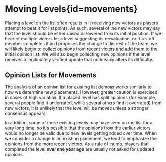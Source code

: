 <div class='panel fade js-scroll-anim' data-anim='fade'>

# Moving Levels{id=movements}

Placing a level on the list often results in it receiving new victors as players attempt to beat it for list points. As such, several of the new victors may say that the level should be either raised or lowered from its initial position. If we hear of multiple victors for a level suggesting its reevaluation, or if a staff member completes it and proposes the change to the rest of the team, we will likely begin to collect opinions from recent victors and add them to the initial opinion list. We will also begin collecting new opinions if the level receives a legitimately verified update that noticeably alters its difficulty. 

## Opinion Lists for Movements

The analysis of an [opinion list](/guidelines/opinions) for existing list demons works similarly to how we determine new placements. However, greater caution is exercised in cases of high
variation. If a placed level has split opinions (for example, several people find it underrated, while several others find it overrated) from new victors, it is unlikely that the level will be moved unless a stronger consensus appears. 

In addition, some of these existing levels may have been on the list for a very long time, so it's possible that the opinions from the earlier victors would no longer be valid due to new levels getting added over time. When we consider a change to an existing placement, we tend to emphasize the opinions from the more recent victors. As a rule of thumb, players that completed the level __over one year ago__ are usually not asked for updated opinions. 

</div>
